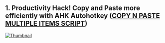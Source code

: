 

## 1. <strong>Productivity Hack! Copy and Paste more efficiently with AHK Autohotkey</strong> ([COPY N PASTE MULTIPLE ITEMS SCRIPT](https://github.com/Tran1595/autohokey-copypaste-for-data-entry/tree/main))
<a href="https://www.youtube.com/watch?v=l-6i0F9kIEA&ab_channel=Tengchan">
    <img src="https://img.youtube.com/vi/l-6i0F9kIEA/maxresdefault.jpg" alt="Thumbnail">
</a>




